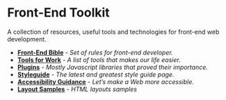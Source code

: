 # **Front-End Toolkit** #

A collection of resources, useful tools and technologies for front-end web development.

* **[Front-End Bible](Front-End-Bible)** - _Set of rules for front-end developer._
* **[Tools for Work](Tools-For-Work)** - _A list of tools that makes our life easier._
* **[Plugins](Plugins)** - _Mostly Javascript libraries that proved their importance._
* **[Styleguide](Styleguide)** - _The latest and greatest style guide page._
* **[Accessibility Guidance](Accessibility-guidance)** - _Let’s make a Web more accessible._
* **[Layout Samples](Layout-samples)** - _HTML layouts samples_
